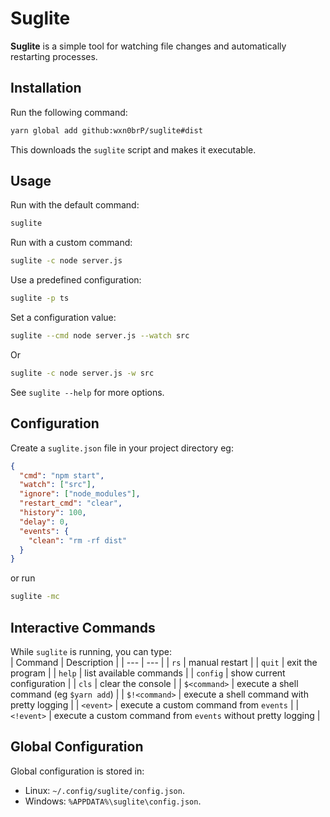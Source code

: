 # Suglite  

**Suglite** is a simple tool for watching file changes and automatically restarting processes.  

## Installation  

Run the following command:  

```sh
yarn global add github:wxn0brP/suglite#dist
```

This downloads the `suglite` script and makes it executable.  

## Usage  

Run with the default command:  
```sh
suglite
```

Run with a custom command:  
```sh
suglite -c node server.js
```

Use a predefined configuration:  
```sh
suglite -p ts
```

Set a configuration value:  
```sh
suglite --cmd node server.js --watch src
```
Or
```sh
suglite -c node server.js -w src
```

See `suglite --help` for more options.

## Configuration  

Create a `suglite.json` file in your project directory eg:  
```json
{
  "cmd": "npm start",
  "watch": ["src"],
  "ignore": ["node_modules"],
  "restart_cmd": "clear",
  "history": 100,
  "delay": 0,
  "events": {
    "clean": "rm -rf dist"
  }
}
```
or run
```sh
suglite -mc
```

## Interactive Commands  

While `suglite` is running, you can type:  
| Command | Description |
| --- | --- |
| `rs` | manual restart |
| `quit` | exit the program |
| `help` | list available commands |
| `config` | show current configuration |
| `cls` | clear the console |
| `$<command>` | execute a shell command (eg `$yarn add`) |
| `$!<command>` | execute a shell command with pretty logging |
| `<event>` | execute a custom command from `events` |
| `<!event>` | execute a custom command from `events` without pretty logging |

## Global Configuration  

Global configuration is stored in:
- Linux: `~/.config/suglite/config.json`.
- Windows: `%APPDATA%\suglite\config.json`.